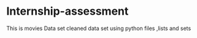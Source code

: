 # Internship-assessment
This is movies Data set cleaned data set using python files  ,lists and  sets
